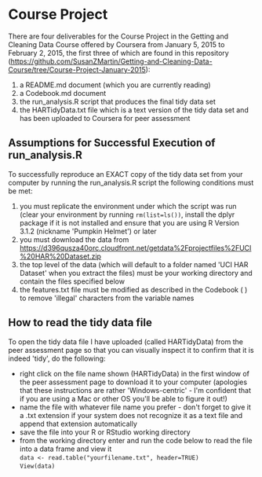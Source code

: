 # Course Project

There are four deliverables for the Course Project in the Getting and Cleaning Data Course offered by Coursera from January 5, 2015 to February 2, 2015, the first three of which are found in this repository (https://github.com/SusanZMartin/Getting-and-Cleaning-Data-Course/tree/Course-Project-January-2015):  
1. a README.md document (which you are currently reading)
1. a Codebook.md document 
1. the run_analysis.R script that produces the final tidy data set
1. the HARTidyData.txt file which is a text version of the tidy data set and has been uploaded to Coursera for peer assessment

## Assumptions for Successful Execution of run_analysis.R

To successfully reproduce an EXACT copy of the tidy data set from your computer by running the run_analysis.R script the following conditions must be met:
1. you must replicate the environment under which the script was run (clear your environment by running `rm(list=ls())`, install the dplyr package if it is not installed and ensure that you are using R Version 3.1.2 (nickname 'Pumpkin Helmet') or later
2. you must download the data from https://d396qusza40orc.cloudfront.net/getdata%2Fprojectfiles%2FUCI%20HAR%20Dataset.zip 
2. the top level of the data (which will default to a folder named 'UCI HAR Dataset' when you extract the files) must be your working directory and contain the files specified below
3. the features.txt file must be modified as described in the Codebook ( ) to remove 'illegal' characters from the variable names

 


## How to read the tidy data file

To open the tidy data file I have uploaded (called HARTidyData) from the peer assessment page so that you can visually inspect it to confirm that it is indeed 'tidy', do the following:

* right click on the file name shown (HARTidyData) in the first window of the peer assessment page to download it to your computer (apologies that these instructions are rather 'Windows-centric' - I'm confident that if you are using a Mac or other OS you'll be able to figure it out!)
* name the file with whatever file name you prefer - don't forget to give it a .txt extension if your system does not recognize it as a text file and append that extension automatically
* save the file into your R or RStudio working directory
* from the working directory enter and run the code below to read the file into a data frame and view it   
   `data <- read.table("yourfilename.txt", header=TRUE)`  
   `View(data)`
   
